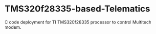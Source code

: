 # TMS320f28335-based-Telematics
C code deployment for TI TMS320f28335 processor to control Multitech modem.
